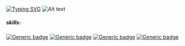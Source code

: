 [![Typing SVG](https://readme-typing-svg.herokuapp.com/?lines=hello+my+name+is;johannes&color=ffffff)](https://git.io/typing-svg)
![Alt text](https://spotify-recently-played-readme.vercel.app/api?user=johannesll&unique={true|1|on|yes})


##### skills:
[![Generic badge](https://img.shields.io/badge/html-great-4598e6.svg)](https://shields.io/)
[![Generic badge](https://img.shields.io/badge/css-great-4598e6.svg)](https://shields.io/)
[![Generic badge](https://img.shields.io/badge/js-good-4598e6.svg)](https://shields.io/)
[![Generic badge](https://img.shields.io/badge/cpp-good-4598e6.svg)](https://shields.io/)
